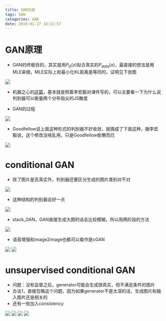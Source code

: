 ```yaml
---
title: GAN总结
tags: GAN
categories: GAN
date: 2019-01-27 18:32:57
---
```


# GAN原理

- GAN的终极目的，其实是用$P_G(x)$拟合真实的$P_{data}(x)$，最直接的想法是用MLE来做，MLE实际上和最小化KL距离是等同的，证明见下张图

![](/images/mle_equals_kl.jpg)

- 机器之心的[这篇](https://www.jiqizhixin.com/articles/2017-10-1-1)，基本就是照着李宏毅对课件写的，可以主要看一下为什么说判别器可以衡量两个分布指尖的JS散度

- GAN的过程

![](/images/origin_gan.jpg)

- Goodfellow说上面这种形式的判别器不好收敛，就搞成了下面这种，据李宏毅说，这个修改没啥乱用，只是Goodfellow偷懒而已

![](/images/origin_gan2.jpg)

# conditional GAN

- 除了图片是否真实外，判别器还要区分生成的图片类别对不对

![](/images/cgan.jpg)

- 这种结构的判别器会好一点

![](/images/cgan_d.jpg)

- stack_GAN，GAN直接生成大图的话会比较模糊，所以用两阶段的方法

![](/images/stack_gan.jpg)

- 语音增强和image2image也都可以看作是cGAN

![](/images/speach.jpg)
![](/images/img2img.jpg)

# unsupervised conditional GAN

- 问题：没有监督之后，generator可能会生成很真实，但不满足条件的图片
- 办法1，直接忽略这个问题，因为如果generator不是太深的话，生成图片和输入图片还是相关的
- 还有一些加入consistency

![](/images/direct_trans.jpg)
![](/images/direct_trans2.jpg)
![](/images/cycle_gan.jpg)
![](/images/star_gan.jpg)